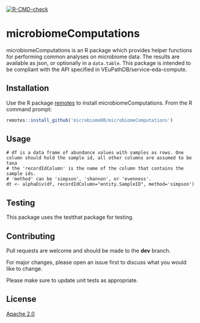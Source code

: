 
<!-- badges: start -->
  [![R-CMD-check](https://github.com/microbiomeDB/microbiomeComputations/workflows/R-CMD-check/badge.svg)](https://github.com/microbiomeDB/microbiomeComputations/actions)
  <!-- badges: end -->

# microbiomeComputations

microbiomeComputations is an R package which provides helper functions for performing common analyses 
on microbiome data. The results are available as json, or optionally in a `data.table`. This package is intended to be compliant with the API specified in VEuPathDB/service-eda-compute.

## Installation

Use the R package [remotes](https://cran.r-project.org/web/packages/remotes/index.html) to install microbiomeComputations. From the R command prompt:

```R
remotes::install_github('microbiomeDB/microbiomeComputations')
```

## Usage
```
# df is a data frame of abundance values with samples as rows. One column should hold the sample id, all other columns are assumed to be taxa
# the 'recordIdColumn' is the name of the column that contains the sample ids.
# 'method' can be 'simpson', 'shannon', or 'evenness'.
dt <- alphaDiv(df, recordIdColumn="entity.SampleID", method='simpson')
```

## Testing
This package uses the testthat package for testing.

## Contributing
Pull requests are welcome and should be made to the **dev** branch. 

For major changes, please open an issue first to discuss what you would like to change.

Please make sure to update unit tests as appropriate.

## License
[Apache 2.0](https://www.apache.org/licenses/LICENSE-2.0.txt)
